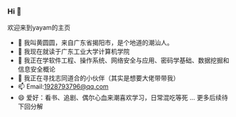 ### Hi  👋

欢迎来到yayam的主页
- 💬 我叫黄圆圆，来自广东省揭阳市，是个地道的潮汕人。
- 🔭 我现在就读于广东工业大学计算机学院
- 🌱 我正在学软件工程、操作系统、网络安全与应用、密码学基础、数据挖掘和信息安全概论
- 👯 我正在寻找志同道合的小伙伴（其实是想要大佬带带我）
- 📫 Email:1928793796@qq.com 
- 😄 爱好：看书、追剧、偶尔心血来潮喜欢学习，日常混吃等死
 ...
更多后续待下回分解
